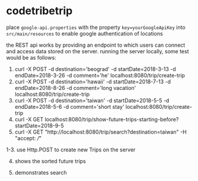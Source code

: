 # codetribetrip

place `google-api.properties` with the property `key=yourGoogleApiKey` into `src/main/resources` to enable google authentication of locations

the REST api works by providing an endpoint to which users can connect and access data stored on the server.
running the server locally, some test would be as follows:
1. curl -X POST -d destination='beograd' -d startDate=2018-3-13 -d endDate=2018-3-26 -d comment='he' localhost:8080/trip/create-trip
2. curl -X POST -d destination='hawaii' -d startDate=2018-7-13 -d endDate=2018-8-26 -d comment='long vacation' localhost:8080/trip/create-trip
3. curl -X POST -d destination='taiwan' -d startDate=2018-5-5 -d endDate=2018-5-6 -d comment='short stay' localhost:8080/trip/create-trip
4. curl -X GET localhost:8080/trip/show-future-trips-starting-before?startDate=2018-9-5
5. curl -X GET "http://localhost:8080/trip/search?destination=taiwan" -H  "accept: */*"

1-3. use Http.POST to create new Trips on the server

4. shows the sorted future trips

5. demonstrates search
